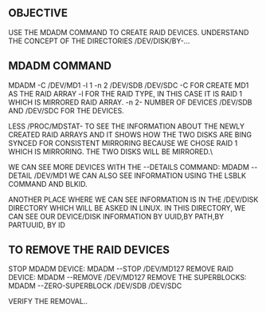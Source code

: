 OBJECTIVE
-
USE THE MDADM COMMAND TO CREATE RAID DEVICES.
UNDERSTAND THE CONCEPT OF THE DIRECTORIES /DEV/DISK/BY-...

MDADM COMMAND
--
MDADM -C /DEV/MD1 -l 1 -n 2 /DEV/SDB /DEV/SDC
-C FOR CREATE
MD1 AS THE RAID ARRAY
-l FOR THE RAID TYPE, IN THIS CASE IT IS RAID 1 WHICH IS MIRRORED RAID ARRAY.
-n 2- NUMBER OF DEVICES
/DEV/SDB AND /DEV/SDC FOR THE DEVICES.

LESS /PROC/MDSTAT- TO SEE THE INFORMATION ABOUT THE NEWLY CREATED RAID ARRAYS AND IT SHOWS HOW THE TWO DISKS ARE BING SYNCED FOR CONSISTENT MIRRORING BECAUSE WE CHOSE RAID 1 WHICH IS MIRRORING. THE TWO DISKS WILL BE MIRRORED.\

WE CAN SEE MORE DEVICES WITH THE --DETAILS COMMAND:
MDADM --DETAIL /DEV/MD1
WE CAN ALSO SEE INFORMATION USING THE LSBLK COMMAND AND BLKID.

ANOTHER PLACE WHERE WE CAN SEE INFORMATION IS IN THE /DEV/DISK DIRECTORY WHICH WILL BE ASKED IN LINUX. IN THIS DIRECTORY, WE CAN SEE OUR DEVICE/DISK INFORMATION BY UUID,BY PATH,BY PARTUUID, BY ID 

TO REMOVE THE RAID DEVICES
--
STOP MDADM DEVICE:
MDADM --STOP /DEV/MD127
REMOVE RAID DEVICE:
MDADM --REMOVE /DEV/MD127
REMOVE THE SUPERBLOCKS:
MDADM --ZERO-SUPERBLOCK /DEV/SDB /DEV/SDC

VERIFY THE REMOVAL..
